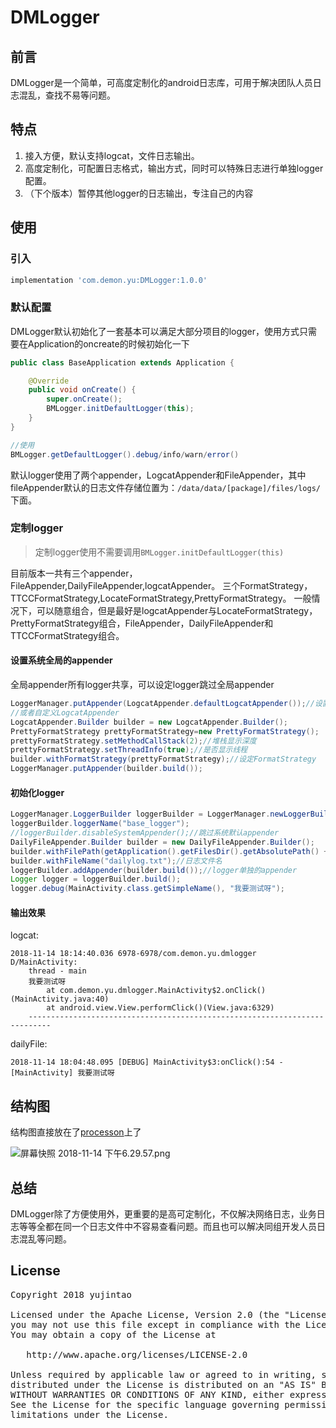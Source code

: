 # DMLogger
## 前言

DMLogger是一个简单，可高度定制化的android日志库，可用于解决团队人员日志混乱，查找不易等问题。

## 特点
1. 接入方便，默认支持logcat，文件日志输出。
2. 高度定制化，可配置日志格式，输出方式，同时可以特殊日志进行单独logger配置。
3. （下个版本）暂停其他logger的日志输出，专注自己的内容

## 使用

### 引入
```groovy
implementation 'com.demon.yu:DMLogger:1.0.0'
```
### 默认配置

DMLogger默认初始化了一套基本可以满足大部分项目的logger，使用方式只需要在Application的oncreate的时候初始化一下
```java
public class BaseApplication extends Application {

    @Override
    public void onCreate() {
        super.onCreate();
        BMLogger.initDefaultLogger(this);
    }
}

//使用
BMLogger.getDefaultLogger().debug/info/warn/error()
```
默认logger使用了两个appender，LogcatAppender和FileAppender，其中fileAppender默认的日志文件存储位置为：``/data/data/[package]/files/logs/``下面。

### 定制logger

> 定制logger使用不需要调用``BMLogger.initDefaultLogger(this)``

目前版本一共有三个appender，FileAppender,DailyFileAppender,logcatAppender。
三个FormatStrategy，TTCCFormatStrategy,LocateFormatStrategy,PrettyFormatStrategy。
一般情况下，可以随意组合，但是最好是logcatAppender与LocateFormatStrategy，PrettyFormatStrategy组合，FileAppender，DailyFileAppender和TTCCFormatStrategy组合。

#### 设置系统全局的appender
全局appender所有logger共享，可以设定logger跳过全局appender

```java
LoggerManager.putAppender(LogcatAppender.defaultLogcatAppender());//设置默认logcatAppender
//或者自定义LogcatAppender
LogcatAppender.Builder builder = new LogcatAppender.Builder();
PrettyFormatStrategy prettyFormatStrategy=new PrettyFormatStrategy();
prettyFormatStrategy.setMethodCallStack(2);//堆栈显示深度
prettyFormatStrategy.setThreadInfo(true);//是否显示线程
builder.withFormatStrategy(prettyFormatStrategy);//设定FormatStrategy
LoggerManager.putAppender(builder.build());
```


#### 初始化logger

```java
LoggerManager.LoggerBuilder loggerBuilder = LoggerManager.newLoggerBuilder();
loggerBuilder.loggerName("base_logger");
//loggerBuilder.disableSystemAppender();//跳过系统默认appender
DailyFileAppender.Builder builder = new DailyFileAppender.Builder();
builder.withFilePath(getApplication().getFilesDir().getAbsolutePath() + "/logs");//路径
builder.withFileName("dailylog.txt");//日志文件名
loggerBuilder.addAppender(builder.build());//logger单独的appender
Logger logger = loggerBuilder.build();
logger.debug(MainActivity.class.getSimpleName(), "我要测试呀");
```

#### 输出效果

logcat:
```
2018-11-14 18:14:40.036 6978-6978/com.demon.yu.dmlogger D/MainActivity:
    thread - main
    我要测试呀
        at com.demon.yu.dmlogger.MainActivity$2.onClick()(MainActivity.java:40)
        at android.view.View.performClick()(View.java:6329)
    ---------------------------------------------------------------------------

```
dailyFile:
```
2018-11-14 18:04:48.095 [DEBUG] MainActivity$3:onClick():54 - [MainActivity] 我要测试呀
```

## 结构图
结构图直接放在了[processon](https://www.processon.com/view/link/5bd81b82e4b0049901c8ed8e)上了

![屏幕快照 2018-11-14 下午6.29.57.png](https://i.loli.net/2018/11/14/5bebf930090b5.png)


## 总结

DMLogger除了方便使用外，更重要的是高可定制化，不仅解决网络日志，业务日志等等全都在同一个日志文件中不容易查看问题。而且也可以解决同组开发人员日志混乱等问题。

## License
<pre>
Copyright 2018 yujintao

Licensed under the Apache License, Version 2.0 (the "License");
you may not use this file except in compliance with the License.
You may obtain a copy of the License at

   http://www.apache.org/licenses/LICENSE-2.0

Unless required by applicable law or agreed to in writing, software
distributed under the License is distributed on an "AS IS" BASIS,
WITHOUT WARRANTIES OR CONDITIONS OF ANY KIND, either express or implied.
See the License for the specific language governing permissions and
limitations under the License.
</pre>
